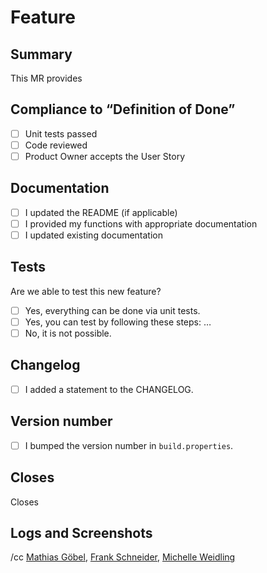 # Feature

## Summary

This MR provides 

## Compliance to “Definition of Done”

* [ ] Unit tests passed
* [ ] Code reviewed
* [ ] Product Owner accepts the User Story

## Documentation

* [ ] I updated the README (if applicable)
* [ ] I provided my functions with appropriate documentation
* [ ] I updated existing documentation

## Tests

Are we able to test this new feature?

* [ ] Yes, everything can be done via unit tests.
* [ ] Yes, you can test by following these steps: …
* [ ] No, it is not possible.

## Changelog

* [ ] I added a statement to the CHANGELOG.

## Version number

* [ ] I bumped the version number in `build.properties`.

## Closes

Closes

## Logs and Screenshots

/cc [Mathias Göbel](https://gitlab.gwdg.de/mgoebel), [Frank Schneider](https://gitlab.gwdg.de/schneider210), [Michelle Weidling](https://gitlab.gwdg.de/mrodzis)

